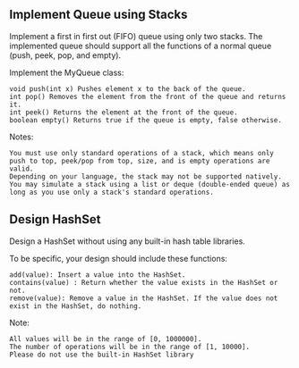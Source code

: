## Implement Queue using Stacks

Implement a first in first out (FIFO) queue using only two stacks. The implemented queue should support all the functions of a normal queue (push, peek, pop, and empty).

Implement the MyQueue class:

    void push(int x) Pushes element x to the back of the queue.
    int pop() Removes the element from the front of the queue and returns it.
    int peek() Returns the element at the front of the queue.
    boolean empty() Returns true if the queue is empty, false otherwise.

Notes:

    You must use only standard operations of a stack, which means only push to top, peek/pop from top, size, and is empty operations are valid.
    Depending on your language, the stack may not be supported natively. You may simulate a stack using a list or deque (double-ended queue) as long as you use only a stack's standard operations.

## Design HashSet

Design a HashSet without using any built-in hash table libraries.

To be specific, your design should include these functions:

    add(value): Insert a value into the HashSet. 
    contains(value) : Return whether the value exists in the HashSet or not.
    remove(value): Remove a value in the HashSet. If the value does not exist in the HashSet, do nothing.

Note:

    All values will be in the range of [0, 1000000].
    The number of operations will be in the range of [1, 10000].
    Please do not use the built-in HashSet library